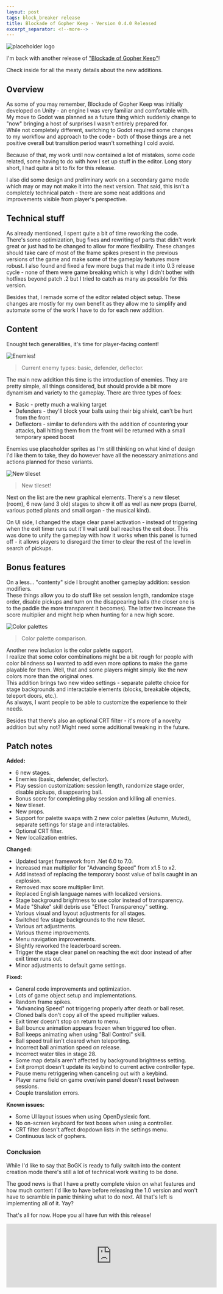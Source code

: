 ```yaml
---
layout: post
tags: block_breaker release
title: Blockade of Gopher Keep - Version 0.4.0 Released
excerpt_separator: <!--more-->
---
```

![placeholder logo](/assets/images/block-breaker/logo_placeholder.png)

I'm back with another release of ["Blockade of Gopher Keep"](https://da-i0.itch.io/blockade-of-gopher-keep)!

Check inside for all the meaty details about the new additions.
<!--more-->

## Overview

As some of you may remember, Blockade of Gopher Keep was initially developed on Unity - an engine I was very familiar and comfortable with. My move to Godot was planned as a future thing which suddenly change to "now" bringing a host of surprises I wasn't entirely prepared for.<br>While not completely different, switching to Godot required some changes to my workflow and approach to the code - both of those things are a net positive overall but transition period wasn't something I cold avoid.

Because of that, my work until now contained a lot of mistakes, some code related, some having to do with how I set up stuff in the editor. Long story short, I had quite a bit to fix for this release.

I also did some design and preliminary work on a secondary game mode which may or may not make it into the next version. That said, this isn't a completely technical patch - there are some neat additions and improvements visible from player's perspective.

## Technical stuff

As already mentioned, I spent quite a bit of time reworking the code. There's some optimization, bug fixes and rewriting of parts that didn't work great or just had to be changed to allow for more flexibility. These changes should take care of most of the frame spikes present in the previous versions of the game and make some of the gameplay features more robust. I also found and fixed a few more bugs that made it into 0.3 release cycle - none of them were game breaking which is why I didn't bother with hotfixes beyond patch .2 but I tried to catch as many as possible for this version.

Besides that, I remade some of the editor related object setup. These changes are mostly for my own benefit as they allow me to simplify and automate some of the work I have to do for each new addition.


## Content

Enought tech generalities, it's time for player-facing content!

![Enemies!](/assets/images/block-breaker/v-0-4/enemy_presentation.webp)
> Current enemy types: basic, defender, deflector.

The main new addition this time is the introduction of enemies. They are pretty simple, all things considered, but should provide a bit more dynamism and variety to the gameplay.
There are three types of foes:
- Basic - pretty much a walking target
- Defenders - they'll block your balls using their big shield, can't be hurt from the front
- Deflectors - similar to defenders with the addition of countering your attacks, ball hitting them from the front will be returned with a small temporary speed boost

Enemies use placeholder sprites as I'm still thinking on what kind of design I'd like them to take, they do however have all the necessary animations and actions planned for these variants.

![New tileset](/assets/images/block-breaker/v-0-4/03.png)
> New tileset!

Next on the list are the new graphical elements. There's a new tileset (room), 6 new (and 3 old) stages to show it off as well as new props (barrel, various potted plants and small organ - the musical kind).

On UI side, I changed the stage clear panel activation - instead of triggering when the exit timer runs out it'll wait until ball reaches the exit door. This was done to unify the gameplay with how it works when this panel is turned off - it allows players to disregard the timer to clear the rest of the level in search of pickups.

## Bonus features

On a less... "contenty" side I brought another gameplay addition: session modifiers.<br>
These things allow you to do stuff like set session length, randomize stage order, disable pickups and turn on the disappearing balls (the closer one is to the paddle the more transparent it becomes). The latter two increase the score multiplier and might help when hunting for a new high score.

![Color palettes](/assets/images/block-breaker/v-0-4/palettes.webp)
> Color palette comparison.

Another new inclusion is the color palette support.<br>
I realize that some color combinations might be a bit rough for people with color blindness so I wanted to add even more options to make the game playable for them. Well, that and some players might simply like the new colors more than the original ones.<br>
This addition brings two new video settings - separate palette choice for stage backgrounds and interactable elements (blocks, breakable objects, teleport doors, etc.).<br>As always, I want people to be able to customize the experience to their needs.

Besides that there's also an optional CRT filter - it's more of a novelty addition but why not? Might need some additional tweaking in the future.

## Patch notes

**Added:**
- 6 new stages.
- Enemies (basic, defender, deflector).
- Play session customization: session length, randomize stage order, disable pickups, disappearing ball.
- Bonus score for completing play session and killing all enemies.
- New tileset.
- New props.
- Support for palette swaps with 2 new color palettes (Autumn, Muted), separate settings for stage and interactables.
- Optional CRT filter.
- New localization entries.

**Changed:**
- Updated target framework from .Net 6.0 to 7.0.
- Increased max multiplier for "Advancing Speed" from x1.5 to x2.
- Add instead of replacing the temporary boost value of balls caught in an explosion.
- Removed max score multiplier limit.
- Replaced English language names with localized versions.
- Stage background brightness to use color instead of transparency.
- Made "Shake" skill debris use "Effect Transparency" setting.
- Various visual and layout adjustments for all stages.
- Switched few stage backgrounds to the new tileset.
- Various art adjustments.
- Various theme improvements.
- Menu navigation improvements.
- Slightly reworked the leaderboard screen.
- Trigger the stage clear panel on reaching the exit door instead of after exit timer runs out.
- Minor adjustments to default game settings.

**Fixed:**
- General code improvements and optimization.
- Lots of game object setup and implementations.
- Random frame spikes.
- "Advancing Speed" not triggering properly after death or ball reset.
- Cloned balls don't copy all of the speed multiplier values.
- Exit timer doesn't stop on return to menu.
- Ball bounce animation appears frozen when triggered too often.
- Ball keeps animating when using "Ball Control" skill.
- Ball speed trail isn't cleared when teleporting.
- Incorrect ball animation speed on release.
- Incorrect water tiles in stage 28.
- Some map details aren't affected by background brightness setting.
- Exit prompt doesn't update its keybind to current active controller type.
- Pause menu retriggering when canceling out with a keybind.
- Player name field on game over/win panel doesn't reset between sessions.
- Couple translation errors.

**Known issues:**
- Some UI layout issues when using OpenDyslexic font.
- No on-screen keyboard for text boxes when using a controller.
- CRT filter doesn't affect dropdown lists in the settings menu.
- Continuous lack of gophers.

### Conclusion

While I'd like to say that BoGK is ready to fully switch into the content creation mode there's still a lot of technical work waiting to be done.

The good news is that I have a pretty complete vision on what features and how much content I'd like to have before releasing the 1.0 version and won't have to scramble in panic thinking what to do next. All that's left is implementing all of it. Yay?

That's all for now. Hope you all have fun with this release!

<iframe frameborder="0" src="https://itch.io/embed/2244493?bg_color=ab5675&amp;fg_color=ffe7d6&amp;border_color=73464c" width="552" height="167"><a href="https://da-i0.itch.io/blockade-of-gopher-keep">Blockade of Gopher Keep by .〇.</a></iframe>